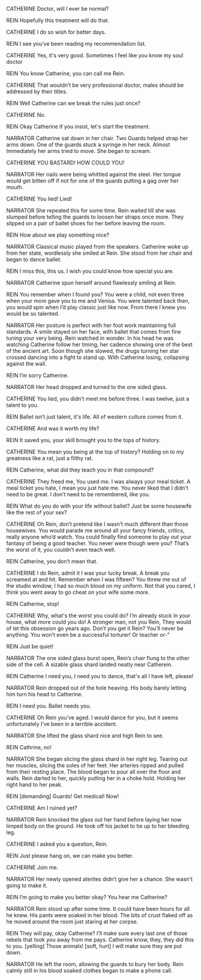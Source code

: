 CATHERINE
Doctor, will I ever be normal?

REIN
Hopefully this treatment will do that.

CATHERINE
I do so wish for better days.

REIN
I see you’ve been reading my recommendation list.

CATHERINE
Yes, it's very good. Sometimes I feel like you know my soul doctor

REIN
You know Catherine, you can call me Rein. 

CATHERINE
That wouldn’t be very professional doctor, males should be addressed by their titles.  

REIN
Well Catherine can we break the rules just once? 

CATHERINE
No. 

REIN
Okay Catherine if you insist, let's start the treatment. 

NARRATOR
Catherine sat down in her chair. Two Guards helped strap her arms down. One of the guards stuck a syringe in her neck. Almost Immediately her arms tried to move. She began to scream. 

CATHERINE
YOU BASTARD! HOW COULD YOU! 

NARRATOR
Her nails were being whittled against the steel. Her tongue would get bitten off if not for one of the guards putting a gag over her mouth. 

CATHERINE
You lied! Lied! 

NARRATOR
She repeated this for some time. Rein waited till she was slumped before telling the guards to loosen her straps once more. They slipped on a pair of ballet shoes for her before leaving the room. 

REIN
How about we play something nice?

NARRATOR
Classical music played from the speakers. Catherine woke up from her state, wordlessly she smiled at Rein. She stood from her chair and began to dance ballet. 

REIN
I miss this, this us. I wish you could know how special you are.

NARRATOR
Catherine spun herself around flawlessly smiling at Rein.  

REIN
You remember when I found you? You were a child, not even three when your mom gave you to me and Venisa. You were talented back then, you would spin when I’d play classic just like now. From there I knew you would be so talented.

NARRATOR
Her posture is perfect with her foot work maintaining full standards. A smile stayed on her face, with ballet that comes from fine tuning your very being. Rein watched in wonder. In his head he was watching Catherine follow her timing, her cadence showing one of the best of the ancient art. Soon though she slowed, the drugs turning her star crossed dancing into a fight to stand up. With Catherine losing, collapsing against the wall. 

REIN
I’m sorry Catherine. 

NARRATOR
Her head dropped and turned to the one sided glass. 

CATHERINE
You lied, you didn’t meet me before three. I was twelve, just a talent to you.

REIN
Ballet isn’t just talent, it's life. All of western culture comes from it.

CATHERINE
And was it worth my life? 

REIN
It saved you, your skill brought you to the tops of history.

CATHERINE
You mean you being at the top of history? Holding on to my greatness like a rat, just a filthy rat.

REIN
Catherine, what did they teach you in that compound? 

CATHERINE
They freed me, You used me. I was always your meal ticket. A meal ticket you hate, I mean you just hate me. You never liked that I didn’t need to be great. I don’t need to be remembered, like you.

REIN
What do you do with your life without ballet? Just be some housewife like the rest of your sex?

CATHERINE
Oh Rein, don’t pretend like I wasn’t much different than those housewives. You would parade me around all your fancy friends, critics, really anyone who’d watch. You could finally find someone to play out your fantasy of being a good teacher. You never were though were you? That’s the worst of it, you couldn’t even teach well. 

REIN
Catherine, you don’t mean that.

CATHERINE
I do Rein, admit it I was your lucky break. A break you screamed at and hit. Remember when I was fifteen? You threw me out of the studio window, I had so much blood on my uniform. Not that you cared, I think you went away to go cheat on your wife some more.

REIN
Catherine, stop! 

CATHERINE
Why, what's the worst you could do? I’m already stuck in your house, what more could you do! A stronger man, not you Rein, They would of let this obsession go years ago. Don’t you get it Rein? You’ll never be anything. You won’t even be a successful torturer! Or teacher or-” 

REIN
Just be quiet!

NARRATOR
The one sided glass burst open, Rein’s chair flung to the other side of the cell. A sizable glass shard landed neatly near Catherein. 

REIN
Catherine I need you, I need you to dance, that's all I have left, please!

NARRATOR
Rein dropped out of the hole heaving. His body barely letting him turn his head to Catherine. 

REIN
I need you. Ballet needs you. 

CATHERINE
Oh Rein you’ve aged. I would dance for you, but it seems unfortunately I’ve been in a terrible accident. 

NARRATOR
She lifted the glass shard nice and high Rein to see. 

REIN
Cathrine, no!

NARRATOR
She began slicing the glass shard in her right leg. Tearing out her muscles, slicing the soles of her feet. Her arteries ripped and pulled from their resting place. The blood began to pour all over the floor and walls. Rein darted to her, quickly putting her in a choke hold. Holding her right hand to her peak. 


REIN
[demanding]
Guards! Get medical! Now!

CATHERINE
Am I ruined yet? 

NARRATOR
Rein knocked the glass out her hand before laying her now limped body on the ground. He took off his jacket to tie up to her bleeding leg. 

CATHERINE
I asked you a question, Rein. 

REIN
Just please hang on, we can make you better. 

CATHERINE
Join me. 

NARRATOR
Her newly opened aterites didn’t give her a chance. She wasn't going to make it.

REIN
I’m going to make you better okay? You hear me Catherine? 

NARRATOR
Rein stood up after some time. It could have been hours for all he knew. His pants were soaked in her blood. The bits of crust flaked off as he moved around the room just staring at her corpse. 

REIN
They will pay, okay Catherine? I’ll make sure every last one of those rebels that took you away from me pays. Catherine know, they, they did this to you. [yelling] Those animals! [soft, hurt] I will make sure they are put down. 

NARRATOR
He left the room, allowing the guards to bury her body. Rein calmly still in his blood soaked clothes began to make a phone call. 